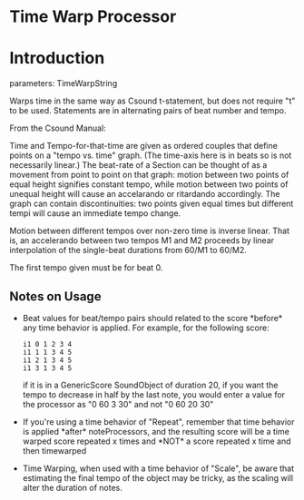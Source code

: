 # Time Warp Processor

# Introduction

parameters: TimeWarpString

Warps time in the same way as Csound t-statement, but does not require
"t" to be used. Statements are in alternating pairs of beat number and
tempo.

From the Csound Manual:

Time and Tempo-for-that-time are given as ordered couples that define
points on a "tempo vs. time" graph. (The time-axis here is in beats so
is not necessarily linear.) The beat-rate of a Section can be thought of
as a movement from point to point on that graph: motion between two
points of equal height signifies constant tempo, while motion between
two points of unequal height will cause an accelarando or ritardando
accordingly. The graph can contain discontinuities: two points given
equal times but different tempi will cause an immediate tempo change.

Motion between different tempos over non-zero time is inverse linear.
That is, an accelerando between two tempos M1 and M2 proceeds by linear
interpolation of the single-beat durations from 60/M1 to 60/M2.

The first tempo given must be for beat 0.

##  Notes on Usage

  - Beat values for beat/tempo pairs should related to the score
    \*before\* any time behavior is applied. For example, for the
    following score:
    
        i1 0 1 2 3 4
        i1 1 1 3 4 5 
        i1 2 1 3 4 5 
        i1 3 1 3 4 5 
    
    if it is in a GenericScore SoundObject of duration 20, if you want
    the tempo to decrease in half by the last note, you would enter a
    value for the processor as "0 60 3 30" and not "0 60 20 30"

  - If you're using a time behavior of "Repeat", remember that time
    behavior is applied \*after\* noteProcessors, and the resulting
    score will be a time warped score repeated x times and \*NOT\* a
    score repeated x time and then timewarped

  - Time Warping, when used with a time behavior of "Scale", be aware
    that estimating the final tempo of the object may be tricky, as the
    scaling will alter the duration of notes.
